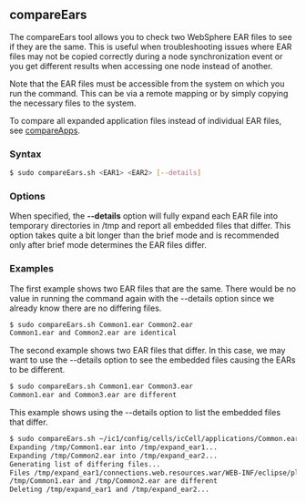 ## compareEars

The compareEars tool allows you to check two WebSphere EAR files to see if they are the same. This is useful when 
troubleshooting issues where EAR files may not be copied correctly during a node synchronization event or you get different
results when accessing one node instead of another.

Note that the EAR files must be accessible from the system on which you run the command. This can be via a remote mapping or
by simply copying the necessary files to the system.

To compare all expanded application files instead of individual EAR files, see [compareApps](compareApps.md).

### Syntax

```Bash
$ sudo compareEars.sh <EAR1> <EAR2> [--details]
```

### Options

When specified, the **--details** option will fully expand each EAR file into temporary directories in /tmp and report all 
embedded files that differ. This option takes quite a bit longer than the brief mode and is recommended only after brief mode 
determines the EAR files differ.

### Examples

The first example shows two EAR files that are the same. There would be no value in running the command again with the 
--details option since we already know there are no differing files.

```Bash
$ sudo compareEars.sh Common1.ear Common2.ear
Common1.ear and Common2.ear are identical

```

The second example shows two EAR files that differ. In this case, we may want to use the --details option to see the embedded
files causing the EARs to be different.

```Bash
$ sudo compareEars.sh Common1.ear Common3.ear
Common1.ear and Common3.ear are different

```

This example shows using the --details option to list the embedded files that differ.

```Bash
$ sudo compareEars.sh ~/ic1/config/cells/icCell/applications/Common.ear/Common.ear ~/dmgr/config/cells/icCell/applications/Common.ear/Common.ear --details
Expanding /tmp/Common1.ear into /tmp/expand_ear1...
Expanding /tmp/Common2.ear into /tmp/expand_ear2...
Generating list of differing files...
Files /tmp/expand_ear1/connections.web.resources.war/WEB-INF/eclipse/plugins/com.ibm.ic.core.web.resources_5.0.0.20171116-0701.jar and /tmp/expand_ear2/connections.web.resources.war/WEB-INF/eclipse/plugins/com.ibm.ic.core.web.resources_5.0.0.20171116-0701.jar differ
/tmp/Common1.ear and /tmp/Common2.ear are different
Deleting /tmp/expand_ear1 and /tmp/expand_ear2...
```